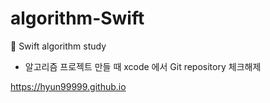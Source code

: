 # algorithm-Swift
🤯 Swift algorithm study

- 알고리즘 프로젝트 만들 때 xcode 에서 Git repository 체크해제

https://hyun99999.github.io
